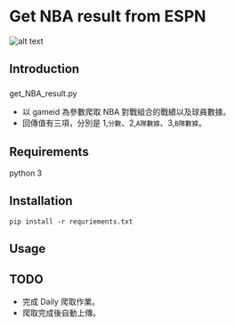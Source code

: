 # Get NBA result from ESPN
![alt text](https://miro.medium.com/max/1050/1*ypslG7x_vZF28O9X-l1ZVQ.jpeg)
## Introduction
### 
get_NBA_result.py
* 以 gameid 為參數爬取 NBA 對戰組合的戰績以及球員數據。
* 回傳值有三項，分別是 1,`分數`、2,`A隊數據`、3,`B隊數據`。

## Requirements
python 3

## Installation
`pip install -r requriements.txt`

## Usage

## TODO
* 完成 Daily 爬取作業。
* 爬取完成後自動上傳。
